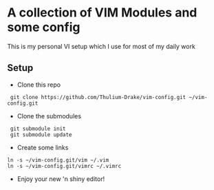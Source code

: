 # A collection of VIM Modules and some config

This is my personal VI setup which I use for most of my daily work

## Setup

* Clone this repo
```
 git clone https://github.com/Thulium-Drake/vim-config.git ~/vim-config.git
```
* Clone the submodules
```
 git submodule init
 git submodule update
```
* Create some links
```
ln -s ~/vim-config.git/vim ~/.vim
ln -s ~/vim-config.git/vimrc ~/.vimrc
```
* Enjoy your new 'n shiny editor!
